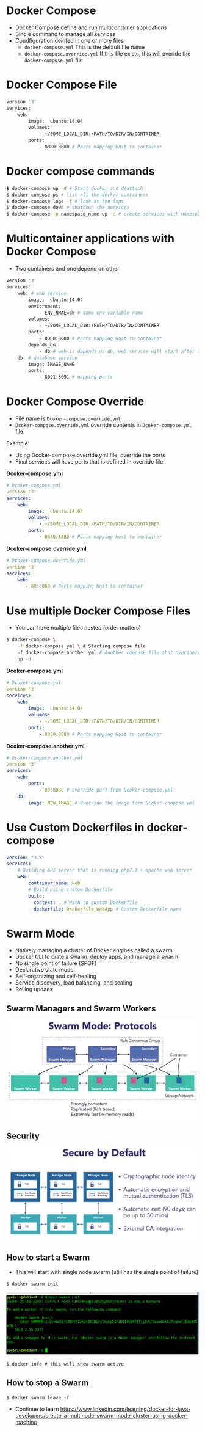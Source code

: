 # Docker Compose

- Docker Compose define and run multicontainer applications
- Single command to manage all services
- Condfiguration deinfed in one or more files
    - `docker-compose.yml` This is the default file name
    - `docker-compose.override.yml` 
        If this file exists, this will overide the `docker-compose.yml` file


# Docker Compose File

```bash 
version '3'
services:
    web:
        image:  ubuntu:14:04
        volumes:
            - ~/SOME_LOCAL_DIR:/PATH/TO/DIR/IN/CONTAINER
        ports:
            - 8080:8080 # Ports mapping Host to container 
```

# Docker compose commands 

```bash 
$ docker-compose up -d # Start docker and deattach
$ docker-compose ps # list all the docker containers
$ docker-compose logs -f # look at the logs 
$ docker-compose down # shutdown the services
$ docker-compose -p namespace_name up -d # create services with namespace `namespace_name`
```

# Multicontainer applications with Docker Compose

- Two containers and one depend on other 

```bash
version '3'
services:
    web: # web service 
        image:  ubuntu:14:04
        enviornment:
            - ENV_NMAE=db # some env variable name
        volumes:
            - ~/SOME_LOCAL_DIR:/PATH/TO/DIR/IN/CONTAINER
        ports:
            - 8080:8080 # Ports mapping Host to container 
        depends_on:
            - db # web is depends on db, web service will start after the db service
    db: # database service
        image: IMAGE_NAME
        ports:
            - 8091:8091 # mapping ports 
```

# Docker Compose Override 


- File name is `Dcoker-compose.override.yml`
- `Dcoker-compose.override.yml` override contents in `Dcoker-compose.yml` file

Example: 

 - Using Dcoker-compose.override.yml file, override the ports 
 - Final services will have ports that is defined in override file

**Dcoker-compose.yml**
```yaml 
# Dcoker-compose.yml
version '3'
services:
    web:
        image:  ubuntu:14:04
        volumes:
            - ~/SOME_LOCAL_DIR:/PATH/TO/DIR/IN/CONTAINER
        ports:
            - 8080:8080 # Ports mapping Host to container 
```

**Dcoker-compose.override.yml**
```yaml 
# Dcoker-compose.override.yml
version '3'
services:
    web:
       - 80:8080 # Ports mapping Host to container 
```


# Use multiple Docker Compose Files

- You can have multiple files nested (order matters)


```bash 
$ docker-compose \
    -f docker-compose.yml \ # Starting compose file
    -f docker-compose.another.yml # Another compose file that overide/extend previous file
    up -d
```


**Dcoker-compose.yml**

```yaml 
# Dcoker-compose.yml
version '3'
services:
    web:
        image:  ubuntu:14:04
        volumes:
            - ~/SOME_LOCAL_DIR:/PATH/TO/DIR/IN/CONTAINER
        ports:
            - 8080:8080 # Ports mapping Host to container 
```

**Dcoker-compose.another.yml**
```yaml 
# Dcoker-compose.another.yml
version '3'
services:
    web:
        ports:
            - 80:8080 # override port from Dcoker-compose.yml
    db: 
        image: NEW_IMAGE # Override the image form Dcoker-compose.yml
```


# Use Custom Dockerfiles in docker-compose

```yaml
version: "3.5"
services:
    # Building API server that is running php7.3 + apache web server
    web:
        container_name: web
        # Build using custom Dockerfile
        build:
          context: . # Path to custom Dockerfile
          dockerfile: Dockerfile_WebApp # Custom Dockerfile name
```


# Swarm Mode

- Natively managing a cluster of Docker engines called a swarm 
- Docker CLI to crate a swarm, deploy apps, and manage a swarm 
- No single point of failure (SPOF)
- Declarative state model 
- Self-organizing and self-healing 
- Service discovery, load balancing, and scaling 
- Rolling updaes 


## Swarm Managers and Swarm Workers

![docker-swarm](img/docker-swarm.png)

## Security 

![docker-swam-security](img/docker-swam-security.png)

## How to start a Swarm

- This will start with single node swarm (still has the single point of failure)

```bash 
$ docker swarm init 
```

![swarm-start](img/swarm-start.png)


```
$ docker info # this will show swarm active 
```


## How to stop a Swarm 

```
$ docker swarm leave -f
```


- Continue to learn https://www.linkedin.com/learning/docker-for-java-developers/create-a-multinode-swarm-mode-cluster-using-docker-machine
